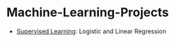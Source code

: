 # Machine-Learning-Projects
- [Supervised Learning](https://github.com/panaAHS/Machine-Learning-Projects/blob/main/ML_Assignment_1.ipynb):  Logistic and Linear Regression  

